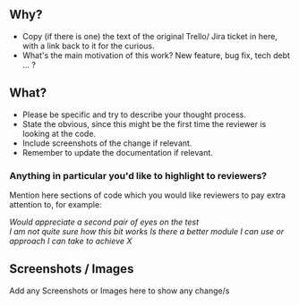 ## Why?

-   Copy (if there is one) the text of the original Trello/ Jira ticket in here, with a link back to it for the curious.
-   What's the main motivation of this work? New feature, bug fix, tech debt ... ?

## What?

-   Please be specific and try to describe your thought process.
-   State the obvious, since this might be the first time the reviewer is looking at the code.
-   Include screenshots of the change if relevant.
-   Remember to update the documentation if relevant.

### Anything in particular you'd like to highlight to reviewers?

Mention here sections of code which you would like reviewers to pay extra attention to, for example:

_Would appreciate a second pair of eyes on the test_  
_I am not quite sure how this bit works_
_Is there a better module I can use or approach I can take to achieve X_

## Screenshots / Images

Add any Screenshots or Images here to show any change/s
